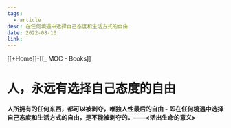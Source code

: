 ```yaml
---
tags:
  - article
desc: 在任何境遇中选择自己态度和生活方式的自由
date: 2022-08-10
link: 
---
```


[[+Home]]-[[_ MOC - Books]]

# 人，永远有选择自己态度的自由

**人所拥有的任何东西，都可以被剥夺，唯独人性最后的自由 - 即在任何境遇中选择自己态度和生活方式的自由，是不能被剥夺的。——<活出生命的意义>**